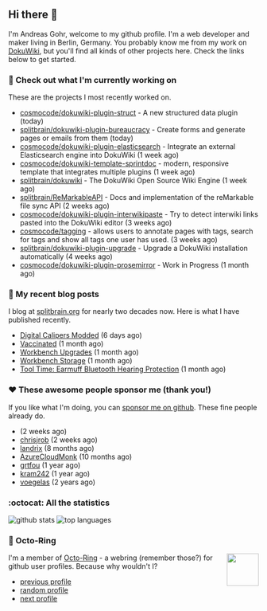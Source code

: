 ## Hi there :wave:

I'm Andreas Gohr, welcome to my github profile. I'm a web developer and maker living in Berlin, Germany. You probably know me from my work on [DokuWiki](https://github.com/splitbrain/dokuwiki), but you'll find all kinds of other projects here. Check the links below to get started.

### :hammer: Check out what I'm currently working on

These are the projects I most recently worked on.


- [cosmocode/dokuwiki-plugin-struct](https://github.com/cosmocode/dokuwiki-plugin-struct) - A new structured data plugin (today)
- [splitbrain/dokuwiki-plugin-bureaucracy](https://github.com/splitbrain/dokuwiki-plugin-bureaucracy) - Create forms and generate pages or emails from them (today)
- [cosmocode/dokuwiki-plugin-elasticsearch](https://github.com/cosmocode/dokuwiki-plugin-elasticsearch) - Integrate an external Elasticsearch engine into DokuWiki (1 week ago)
- [cosmocode/dokuwiki-template-sprintdoc](https://github.com/cosmocode/dokuwiki-template-sprintdoc) - modern, responsive template that integrates multiple plugins (1 week ago)
- [splitbrain/dokuwiki](https://github.com/splitbrain/dokuwiki) - The DokuWiki Open Source Wiki Engine (1 week ago)
- [splitbrain/ReMarkableAPI](https://github.com/splitbrain/ReMarkableAPI) - Docs and implementation of the reMarkable file sync API (2 weeks ago)
- [cosmocode/dokuwiki-plugin-interwikipaste](https://github.com/cosmocode/dokuwiki-plugin-interwikipaste) - Try to detect interwiki links pasted into the DokuWiki editor (3 weeks ago)
- [cosmocode/tagging](https://github.com/cosmocode/tagging) - allows users to annotate pages with tags, search for tags and show all tags one user has used. (3 weeks ago)
- [splitbrain/dokuwiki-plugin-upgrade](https://github.com/splitbrain/dokuwiki-plugin-upgrade) - Upgrade a DokuWiki installation automatically (4 weeks ago)
- [cosmocode/dokuwiki-plugin-prosemirror](https://github.com/cosmocode/dokuwiki-plugin-prosemirror) - Work in Progress (1 month ago)

### :scroll: My recent blog posts

I blog at [splitbrain.org](https://www.splitbrain.org) for nearly two decades now. Here is what I have published recently.


- [Digital Calipers Modded](https://www.splitbrain.org/blog/2021-06/11-digital_calipers_modded) (6 days ago)
- [Vaccinated](https://www.splitbrain.org/blog/2021-05/18-vaccinated) (1 month ago)
- [Workbench Upgrades](https://www.splitbrain.org/blog/2021-05/07-workbench_upgrades) (1 month ago)
- [Workbench Storage](https://www.splitbrain.org/blog/2021-05/01-storage_workbench) (1 month ago)
- [Tool Time: Earmuff Bluetooth Hearing Protection](https://www.splitbrain.org/blog/2021-04/28-earmuff_bluetooth_hearing_protection) (1 month ago)

### :hearts:️ These awesome people sponsor me (thank you!)

If you like what I'm doing, you can [sponsor me on github](https://github.com/sponsors/splitbrain). These fine people already do.


- []() (2 weeks ago)
- [chrisjrob](https://github.com/chrisjrob) (2 weeks ago)
- [landrix](https://github.com/landrix) (8 months ago)
- [AzureCloudMonk](https://github.com/AzureCloudMonk) (10 months ago)
- [grtfou](https://github.com/grtfou) (1 year ago)
- [kram242](https://github.com/kram242) (1 year ago)
- [voegelas](https://github.com/voegelas) (2 years ago)

### :octocat: All the statistics

 ![github stats](https://github-readme-stats.vercel.app/api?username=splitbrain&show_icons=true&hide_title=true)
![top languages](https://github-readme-stats.vercel.app/api/top-langs/?username=splitbrain&layout=compact)


### :octopus: Octo-Ring

<img width="64" height="65" src="https://octo-ring.com/static/img/octo.png" align="right" alt="">

I'm a member of [Octo-Ring](https://octo-ring.com/) - a webring (remember those?) for github user profiles. Because why wouldn't I? 

* [previous profile](https://octo-ring.com/p/splitbrain/prev)
* [random profile](https://octo-ring.com/p/splitbrain/random)
* [next profile](https://octo-ring.com/p/splitbrain/next)

